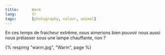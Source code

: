 ```yaml
---
title:      Warm
lang:       fr
tags:       [photography, colour, animal]
---
```


En ces temps de fraicheur extrême, nous aimerions bien pouvoir nous aussi nous prélasser sous une lampe chauffante, non ?

{% respimg "warm.jpg", "Warm", page %}
